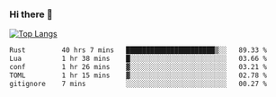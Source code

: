 ### Hi there 👋

<!--
**3Xpl0it3r/3Xpl0it3r** is a ✨ _special_ ✨ repository because its `README.md` (this file) appears on your GitHub profile.

Here are some ideas to get you started:

- 🔭 I’m currently working on ...
- 🌱 I’m currently learning ...
- 👯 I’m looking to collaborate on ...
- 🤔 I’m looking for help with ...
- 💬 Ask me about ...
- 📫 How to reach me: ...
- 😄 Pronouns: ...
- ⚡ Fun fact: ...
-->


[![Top Langs](https://github-readme-stats.vercel.app/api/top-langs/?username=3Xpl0it3r&layout=compact)](https://github.com/3Xpl0it3r/3Xpl0it3r)

<!--START_SECTION:waka-->

```txt
Rust         40 hrs 7 mins   ██████████████████████▒░░   89.33 %
Lua          1 hr 38 mins    █░░░░░░░░░░░░░░░░░░░░░░░░   03.66 %
conf         1 hr 26 mins    ▓░░░░░░░░░░░░░░░░░░░░░░░░   03.21 %
TOML         1 hr 15 mins    ▓░░░░░░░░░░░░░░░░░░░░░░░░   02.78 %
gitignore    7 mins          ░░░░░░░░░░░░░░░░░░░░░░░░░   00.27 %
```

<!--END_SECTION:waka-->

